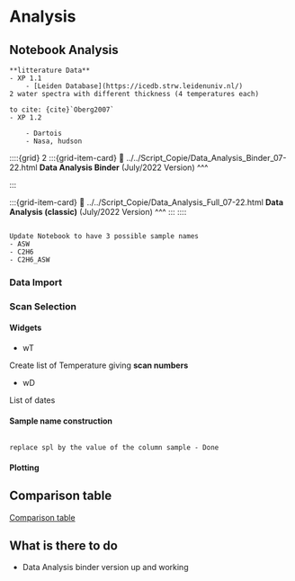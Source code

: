 # Analysis




## Notebook Analysis

````{margin} 
**litterature Data**
- XP 1.1
    - [Leiden Database](https://icedb.strw.leidenuniv.nl/)
2 water spectra with different thickness (4 temperatures each)

to cite: {cite}`Oberg2007`
- XP 1.2

    - Dartois
    - Nasa, hudson
````


::::{grid} 2
:::{grid-item-card}
:link: ../../Script_Copie/Data_Analysis_Binder_07-22.html
**Data Analysis Binder** (July/2022 Version)
^^^

:::

:::{grid-item-card}
:link: ../../Script_Copie/Data_Analysis_Full_07-22.html
**Data Analysis (classic)** (July/2022 Version)
^^^
:::
::::

```{warning}

Update Notebook to have 3 possible sample names
- ASW
- C2H6
- C2H6_ASW

```

### Data Import


### Scan Selection

#### Widgets

- wT

Create list of Temperature giving **scan numbers**


- wD

List of dates




#### Sample name construction

```{note}

replace spl by the value of the column sample - Done

```

#### Plotting



## Comparison table

[Comparison table](ASW-table.md)

## What is there to do 

- Data Analysis binder version up and working



